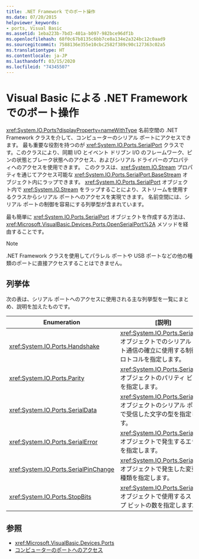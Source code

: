 ```yaml
---
title: .NET Framework でのポート操作
ms.date: 07/20/2015
helpviewer_keywords:
- ports, Visual Basic
ms.assetid: 1eba223b-7bd3-401a-b097-982bce96df1b
ms.openlocfilehash: 68f0c67b8135c6bb7ce8a134e2a324bc12c0aad9
ms.sourcegitcommit: 7588136e355e10cbc2582f389c90c127363c02a5
ms.translationtype: HT
ms.contentlocale: ja-JP
ms.lasthandoff: 03/15/2020
ms.locfileid: "74345507"
---
```

# <a name="port-operations-in-the-net-framework-with-visual-basic"></a>Visual Basic による .NET Framework でのポート操作

<xref:System.IO.Ports?displayProperty=nameWithType> 名前空間の .NET Framework クラスを介して、コンピューターのシリアル ポートにアクセスできます。 最も重要な役割を持つのが <xref:System.IO.Ports.SerialPort> クラスです。このクラスにより、同期 I/O とイベント ドリブン I/O のフレームワーク、ピンの状態とブレーク状態へのアクセス、およびシリアル ドライバーのプロパティへのアクセスを使用できます。 このクラスは、<xref:System.IO.Stream> プロパティを通じてアクセス可能な <xref:System.IO.Ports.SerialPort.BaseStream> オブジェクト内にラップできます。 <xref:System.IO.Ports.SerialPort> オブジェクト内で <xref:System.IO.Stream> をラップすることにより、ストリームを使用するクラスからシリアル ポートへのアクセスを実現できます。 名前空間には、シリアル ポートの制御を容易にする列挙型が含まれています。

最も簡単に <xref:System.IO.Ports.SerialPort> オブジェクトを作成する方法は、<xref:Microsoft.VisualBasic.Devices.Ports.OpenSerialPort%2A> メソッドを経由することです。

> [!NOTE]
> .NET Framework クラスを使用してパラレル ポートや USB ポートなどの他の種類のポートに直接アクセスすることはできません。

## <a name="enumerations"></a>列挙体

次の表は、シリアル ポートへのアクセスに使用される主な列挙型を一覧にまとめ、説明を加えたものです。

|Enumeration|[説明]|
|---|---|
|<xref:System.IO.Ports.Handshake>|<xref:System.IO.Ports.SerialPort> オブジェクトでのシリアル ポート通信の確立に使用する制御プロトコルを指定します。|
|<xref:System.IO.Ports.Parity>|<xref:System.IO.Ports.SerialPort> オブジェクトのパリティ ビットを指定します。|
|<xref:System.IO.Ports.SerialData>|<xref:System.IO.Ports.SerialPort> オブジェクトのシリアル ポートで受信した文字の型を指定します。|
|<xref:System.IO.Ports.SerialError>|<xref:System.IO.Ports.SerialPort> オブジェクトで発生するエラーを指定します。|
|<xref:System.IO.Ports.SerialPinChange>|<xref:System.IO.Ports.SerialPort> オブジェクトで発生した変更の種類を指定します。|
|<xref:System.IO.Ports.StopBits>|<xref:System.IO.Ports.SerialPort> オブジェクトで使用するストップ ビットの数を指定します。|

## <a name="see-also"></a>参照

- <xref:Microsoft.VisualBasic.Devices.Ports>
- [コンピューターのポートへのアクセス](../../../../visual-basic/developing-apps/programming/computer-resources/accessing-the-computer-s-ports.md)
